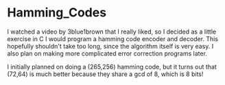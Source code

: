 # Hamming_Codes
I watched a video by 3blue1brown that I really liked, so I decided as a little exercise in C I would program a hamming code encoder and decoder. This hopefully shouldn't take too long, since the algorithm itself is very easy. I also plan on making more complicated error correction programs later.

I initially planned on doing a (265,256) hamming code, but it turns out that (72,64) is much better because they share a gcd of 8, which is 8 bits!